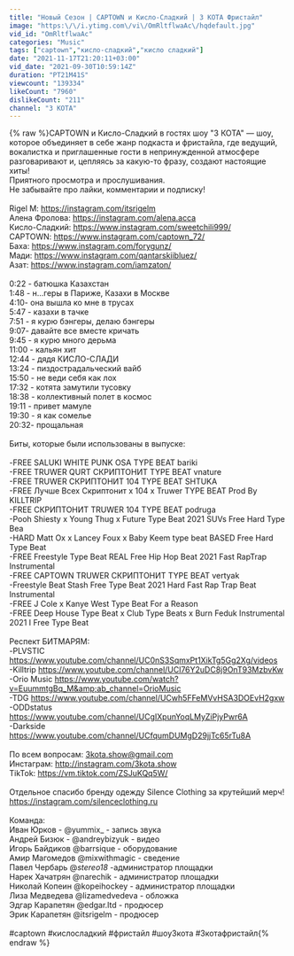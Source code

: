 ```yaml
---
title: "Новый Сезон | CAPTOWN и Кисло-Сладкий | 3 КОТА Фристайл"
image: "https:\/\/i.ytimg.com\/vi\/OmRltflwaAc\/hqdefault.jpg"
vid_id: "OmRltflwaAc"
categories: "Music"
tags: ["captown","кисло-сладкий","кисло сладкий"]
date: "2021-11-17T21:20:11+03:00"
vid_date: "2021-09-30T10:59:14Z"
duration: "PT21M41S"
viewcount: "139334"
likeCount: "7960"
dislikeCount: "211"
channel: "3 КОТА"
---
```

{% raw %}CAPTOWN и Кисло-Сладкий в гостях шоу &quot;3 КОТА&quot; — шоу, которое объединяет в себе жанр подкаста и фристайла, где ведущий, вокалистка и приглашенные гости в непринужденной атмосфере разговаривают и, цепляясь за какую-то фразу, создают настоящие хиты! <br />Приятного просмотра и прослушивания.<br />Не забывайте про лайки, комментарии и подписку!<br /><br />Rigel M: <a rel="nofollow" target="blank" href="https://instagram.com/itsrigelm">https://instagram.com/itsrigelm</a> <br />Алена Фролова: <a rel="nofollow" target="blank" href="https://instagram.com/alena.acca">https://instagram.com/alena.acca</a><br />Кисло-Сладкий: <a rel="nofollow" target="blank" href="https://www.instagram.com/sweetchili999/">https://www.instagram.com/sweetchili999/</a><br />CAPTOWN: <a rel="nofollow" target="blank" href="https://www.instagram.com/captown_72/">https://www.instagram.com/captown_72/</a><br />Баха: <a rel="nofollow" target="blank" href="https://www.instagram.com/forygunz/">https://www.instagram.com/forygunz/</a><br />Мади: <a rel="nofollow" target="blank" href="https://www.instagram.com/qantarskiibluez/">https://www.instagram.com/qantarskiibluez/</a><br />Азат: <a rel="nofollow" target="blank" href="https://www.instagram.com/iamzaton/">https://www.instagram.com/iamzaton/</a><br /><br />0:22 - батюшка Казахстан<br />1:48 - н...геры в Париже, Казахи в Москве<br />4:10- она вышла ко мне в трусах<br />5:47 - казахи в тачке<br />7:51 - я курю бэнгеры, делаю бэнгеры<br />9:07- давайте все вместе кричать <br />9:45 - я курю много дерьма<br />11:00 - кальян хит<br />12:44 - дядя КИСЛО-СЛАДИ<br />13:24 - пиздострадальческий вайб<br />15:50 - не веди себя как лох<br />17:32 - котята замутили тусовку<br />18:38 - коллективный полет в космос <br />19:11 - привет мамуле<br />19:30 - я как сомелье<br />20:32- прощальная <br /><br />Биты, которые были использованы в выпуске: <br /><br />-FREE SALUKI  WHITE PUNK  OSA TYPE BEAT  bariki<br />-FREE TRUWER  QURT  СКРИПТОНИТ TYPE BEAT  vnature<br />-FREE TRUWER  СКРИПТОНИТ  104 TYPE BEAT  SHTUKA<br />-FREE Лучше Всех  Скриптонит x 104 x Truwer TYPE BEAT Prod By KILLTRIP<br />-FREE СКРИПТОНИТ  TRUWER  104 TYPE BEAT  podruga<br />-Pooh Shiesty x Young Thug x Future Type Beat 2021  SUVs  Free Hard Type Bea<br />-HARD Matt Ox x Lancey Foux x Baby Keem type beat  BASED  Free Hard Type Beat <br />-FREE Freestyle Type Beat  REAL  Free Hip Hop Beat 2021  Fast RapTrap Instrumental<br />-FREE CAPTOWN  TRUWER  СКРИПТОНИТ TYPE BEAT  vertyak<br />-Freestyle Beat  Stash  Free Type Beat 2021  Hard Fast Rap Trap Beat Instrumental<br />-FREE J Cole x Kanye West Type Beat For a Reason<br />-FREE Deep House Type Beat x Club Type Beats x Burn Feduk Instrumental 2021 I Free Type Beat<br /><br />Респект БИТМАРЯМ:<br />-PLVSTIC  <a rel="nofollow" target="blank" href="https://www.youtube.com/channel/UC0nS3SqmxPt1XikTg5Gg2Xg/videos">https://www.youtube.com/channel/UC0nS3SqmxPt1XikTg5Gg2Xg/videos</a><br />-Killtrip <a rel="nofollow" target="blank" href="https://www.youtube.com/channel/UCl76Y2uDC8j9OnT93MzbvKw">https://www.youtube.com/channel/UCl76Y2uDC8j9OnT93MzbvKw</a><br />-Orio Music <a rel="nofollow" target="blank" href="https://www.youtube.com/watch?v=EuummtgBq_M&amp;ab_channel=OrioMusic">https://www.youtube.com/watch?v=EuummtgBq_M&amp;ab_channel=OrioMusic</a><br />-TDG <a rel="nofollow" target="blank" href="https://www.youtube.com/channel/UCwh5FFeMVvHSA3DOEvH2gxw">https://www.youtube.com/channel/UCwh5FFeMVvHSA3DOEvH2gxw</a><br />-ODDstatus <a rel="nofollow" target="blank" href="https://www.youtube.com/channel/UCgIXpunYoqLMyZiPjyPwr6A">https://www.youtube.com/channel/UCgIXpunYoqLMyZiPjyPwr6A</a><br />-Darkside <a rel="nofollow" target="blank" href="https://www.youtube.com/channel/UCfqumDUMgD29jjTc65rTu8A">https://www.youtube.com/channel/UCfqumDUMgD29jjTc65rTu8A</a><br /><br />По всем вопросам: 3kota.show@gmail.com<br />Инстаграм: <a rel="nofollow" target="blank" href="http://instagram.com/3kota.show​">http://instagram.com/3kota.show​</a><br />TikTok: <a rel="nofollow" target="blank" href="https://vm.tiktok.com/ZSJuKQq5W/​">https://vm.tiktok.com/ZSJuKQq5W/​</a><br /><br />Отдельное спасибо бренду одежду Silence Clothing за крутейший мерч!<br /><a rel="nofollow" target="blank" href="https://instagram.com/silenceclothing.ru">https://instagram.com/silenceclothing.ru</a><br /><br />Команда:<br />Иван Юрков - @yummix_ - запись звука<br />Андрей Бизюк - @andreybizyuk - видео<br />Игорь Байдиков @barrsique - оборудование<br />Амир Магомедов @mixwithmagic - сведение<br />Павел Чербарь @_stereo18_ -администратор площадки<br />Нарек Хачатрян @narechik - администратор площадки<br />Николай Копеин @kopeihockey - администратор площадки<br />Лиза Медведева @lizamedvedeva - обложка<br />Эдгар Карапетян @edgar.ltd - продюсер<br />Эрик Карапетян @itsrigelm - продюсер<br /><br />#captown #кислосладкий #фристайл  #шоу3кота #3котафристайл{% endraw %}
